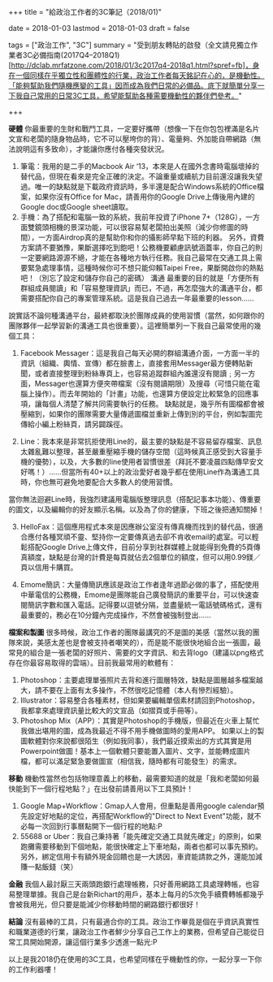 +++
title = "給政治工作者的3C筆記（2018/01)"

date = 2018-01-03
lastmod = 2018-01-03
draft = false

tags = ["政治工作", "3C"]
summary = "受到朋友轉貼的啟發（全文請見獨立作業者3C必備指南(2017Q4–2018Q1)[http://dclab.mrfatzone.com/2018/01/3c2017q4-2018q1.html?spref=fb]，身在一個同樣在乎獨立性和團體性的行業，政治工作者每天銘記在心的，是機動性。「能夠幫助我們隨機應變的工具」因而成為我們日常的必備品。底下就簡單分享一下我自己常用的日常3C工具，希望能幫助各種需要機動性的夥伴們參考。"

+++

**硬體**
你最重要的生財和戰鬥工具，一定要好攜帶（想像一下在你包包裡滿是名片文宣和老闆的隨身物品時，它不可以壓垮你的背）、電量夠、外加能自帶網路（無法說明這有多致命），才能讓你應付各種突發狀況。

1. 筆電：我用的是二手的Macbook Air ‘13，本來是人在國外念書時電腦壞掉的替代品，但現在看來是完全正確的決定。不論重量或續航力目前還沒讓我失望過。唯一的缺點就是下載政府資訊時，多半還是配合Windows系統的Office檔案，如果你沒有Office for Mac，請善用你的Google Drive上傳後用內建的Google doc或Google sheet讀取。
2. 手機：為了搭配和電腦一致的系統，我前年投資了iPhone 7+（128G），一方面雙鏡頭相機的景深功能，可以很容易幫老闆拍出美照（減少你修圖的時間），一方面Airdrop真的是幫助你和你的攝影師早點下班的利器。
另外，資費方案請不要猶豫，果斷選擇吃到飽吧！公務機要顧慮訊號涵蓋率，你自己的則一定要網路源源不絕，才能在各種地方執行任務。我自己最常在交通工具上需要緊急處理事情，這種時候你可不想只能仰賴Taipei Free，果斷開啟你的熱點吧！（別忘了設定和儲存你自己的密碼）
溝通
最重要的目的就是「方便所有群組成員閱讀」和「容易整理資訊」而已，不過，再怎麼強大的溝通平台，都需要搭配你自己的專案管理系統。這是我自己過去一年最重要的lesson……

說實話不論何種溝通平台，最終都取決於團隊成員的使用習慣（當然，如何跟你的團隊夥伴一起學習新的溝通工具也很重要）。這裡簡單列一下我自己最常使用的幾個工具：

1. Facebook Messager：這是我自己每天必開的群組溝通介面，一方面一半的資訊（組織、輿情、宣傳）都在臉書上，直接套用Messager最方便轉貼新聞，或者直接整理到粉絲專頁上，也容易追蹤群組內誰還沒有閱讀﹔另一方面，Messager也還算方便夾帶檔案（沒有閱讀期限）及搜尋（可惜只能在電腦上操作）。而去年開始的「計畫」功能，也還算方便設定比較緊急的回應事項，讓每個人清楚了解共同需要執行的任務。
缺點就是，幾乎所有圖檔都會被壓縮到，如果你的團隊需要大量傳遞圖檔並重新上傳到別的平台，例如製圖完傳給小編上粉絲頁，請另闢蹊徑。

2. Line：我本來是非常抗拒使用Line的，最主要的缺點是不容易留存檔案、訊息太雜亂難以整理，甚至嚴重壓縮手機的儲存空間（這時候真正感受到大容量手機的優勢），以及，大多數的line使用者習慣很差（拜託不要凌晨四點傳早安文好嗎！）......但當所有40+以上的政治愛好者幾乎都在使用Line作為溝通工具時，你也無可避免地要配合大多數人的使用習慣。

當你無法迴避Line時，我強烈建議用電腦版整理訊息（搭配記事本功能）、傳重要的圖文，以及編輯你的好友顯示名稱。以及為了你的健康，下班之後把通知關掉！

3. HelloFax：這個應用程式本來是因應辦公室沒有傳真機而找到的替代品，很適合應付各種冥頑不靈、堅持你一定要傳真過去卻不肯收email的處室。可以輕鬆搭配Google Drive上傳文件，目前分享到社群媒體上就能得到免費的5頁傳真額度，缺點是台灣的計費是每頁就佔去2個單位的額度，但可以用0.99鎂／頁以信用卡購買。

4. Emome簡訊：大量傳簡訊應該是政治工作者逢年過節必做的事了，搭配使用中華電信的公務機，Emome是團隊能自己廣發簡訊的重要平台，可以快速查閱簡訊字數和匯入電話。記得要以逗號分隔，並盡量統一電話號碼格式，還有最重要的，務必在10分鐘內完成操作，不然會被強制登出……

**檔案和製圖**
很多時候，政治工作者的團隊最講究的不是圖的美感（當然以我的團隊來說，美感太差也是會被支持者嘲笑的），而是能不能很快地組合出一張圖，最常見的組合是一張老闆的好照片、需要的文字資訊、和去背logo（建議以png格式存在你最容易取得的雲端）。目前我最常用的軟體有：

1. Photoshop：主要處理單張照片去背和進行圖層特效，缺點是圖層越多檔案越大，請不要在上面有太多操作，不然很吃記憶體（本人有慘烈經驗）。
2. Illustrator：容易整合各種素材，但如果要編輯單個素材請回到Photoshop，我都拿來處理資訊量比較大的文宣品（如摺頁或手冊等）。
3. Photoshop Mix（APP）：其實是Photoshop的手機版，但最近在火車上幫忙我做出堪用的圖，成為我最近不得不用手機做圖時的愛用APP。
如果以上的製圖軟體對你來說都很陌生（例如我同事），我們最近摸索出的方式其實是用Powerpoint做圖！基本上一個軟體只要能置入圖片、文字，並能轉成圖片檔，都可以滿足緊急要做圖宣（相信我，隨時都有可能發生）的需求。

**移動**
機動性當然也包括物理意義上的移動，最需要知道的就是「我和老闆如何最快能到下一個行程地點？」在出發前請善用以下工具預計！

1. Google Map+Workflow：Gmap人人會用，但重點是善用google calendar預先設定好地點的定位，再搭配Workflow的"Direct to Next Event"功能，就不必每一次回到行事曆點開下一個行程的地點:P
2. 55688 or Uber：我自己秉持著「能先確定交通工具就先確定」的原則，如果跑攤需要移動到下個地點，能很快確定上下車地點，兩者也都可以事先預約。另外，綁定信用卡有額外現金回饋也是一大誘因，車資能請款之外，還能加減賺一點飯錢（笑）

**金融**
我個人最討厭三天兩頭跑銀行處理帳務，只好善用網路工具處理轉帳，也容易整理單據。我自己是台新Richart的用戶，基本上每月的5次免手續費轉帳都幾乎會被我用光，但只要是能減少你移動時間的網路銀行都很好！

**結論**
沒有最棒的工具，只有最適合你的工具。政治工作畢竟是個在乎資訊真實性和職業道德的行業，讓政治工作者鮮少分享自己工作上的業務，但希望自己能從日常工具開始開源，讓這個行業多少透進一點光:P

以上是我2018仍在使用的3C工具，也希望同樣在乎機動性的你，一起分享一下你的工作利器嘍！
